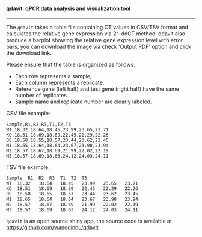 #### qdavit: qPCR data analysis and visualization tool

---

The `qdavit` takes a table file containing CT values in CSV/TSV format and calculates the relative gene expression via 2^-ddCT method. qdavit also produce a barplot showing the relative gene expression level with error bars, you can download the image via check 'Output PDF' option and click the download link.

Please ensure that the table is organized as follows:

- Each row represents a sample,
- Each column represents a replicate,
- Reference gene (left half) and test gene (right half) have the same number of replicates.
- Sample name and replicate number are clearly labeled.

CSV file example:
```
Sample,R1,R2,R3,T1,T2,T3
WT,18.32,18.64,18.45,23.99,23.65,23.71
KO,18.51,18.69,18.69,22.45,22.29,22.26
OE,18.58,18.55,18.57,23.44,23.62,23.45
M1,18.65,18.64,18.64,23.67,23.98,23.94
M2,18.57,18.67,18.69,21.99,22.02,22.19
M3,18.57,18.69,18.63,24.12,24.03,24.11
```

TSV file example:
```
Sample	R1	R2	R3	T1	T2	T3
WT	18.32	18.64	18.45	23.99	23.65	23.71
KO	18.51	18.69	18.69	22.45	22.29	22.26
OE	18.58	18.55	18.57	23.44	23.62	23.45
M1	18.65	18.64	18.64	23.67	23.98	23.94
M2	18.57	18.67	18.69	21.99	22.02	22.19
M3	18.57	18.69	18.63	24.12	24.03	24.11
```

`qdavit` is an open source shiny app, the source code is available at https://github.com/wangqinhu/qdavit

[1]: demo.csv
